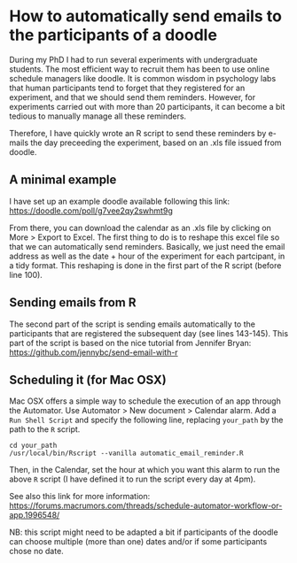 # How to automatically send emails to the participants of a doodle

During my PhD I had to run several experiments with undergraduate students. The most efficient way to recruit them has been to use online schedule managers like doodle. It is common wisdom in psychology labs that human participants tend to forget that they registered for an experiment, and that we should send them reminders. However, for experiments carried out with more than 20 participants, it can become a bit tedious to manually manage all these reminders.

Therefore, I have quickly wrote an R script to send these reminders by e-mails the day preceeding the experiment, based on an .xls file issued from doodle.

## A minimal example

I have set up an example doodle available following this link: https://doodle.com/poll/g7vee2qy2swhmt9g

From there, you can download the calendar as an .xls file by clicking on More > Export to Excel. The first thing to do is to reshape this excel file so that we can automatically send reminders. Basically, we just need the email address as well as the date + hour of the experiment for each partcipant, in a tidy format. This reshaping is done in the first part of the R script (before line 100).

## Sending emails from R

The second part of the script is sending emails automatically to the participants that are registered the subsequent day (see lines 143-145). This part of the script is based on the nice tutorial from Jennifer Bryan: https://github.com/jennybc/send-email-with-r

## Scheduling it (for Mac OSX)

Mac OSX offers a simple way to schedule the execution of an app through the Automator. Use Automator > New document > Calendar alarm. Add a `Run Shell Script` and specify the following line, replacing `your_path` by the path to the `R` script.

```
cd your_path
/usr/local/bin/Rscript --vanilla automatic_email_reminder.R
```

Then, in the Calendar, set the hour at which you want this alarm to run the above `R` script (I have defined it to run the script every day at 4pm).

See also this link for more information: https://forums.macrumors.com/threads/schedule-automator-workflow-or-app.1996548/

NB: this script might need to be adapted a bit if participants of the doodle can choose multiple (more than one) dates and/or if some participants chose no date.

